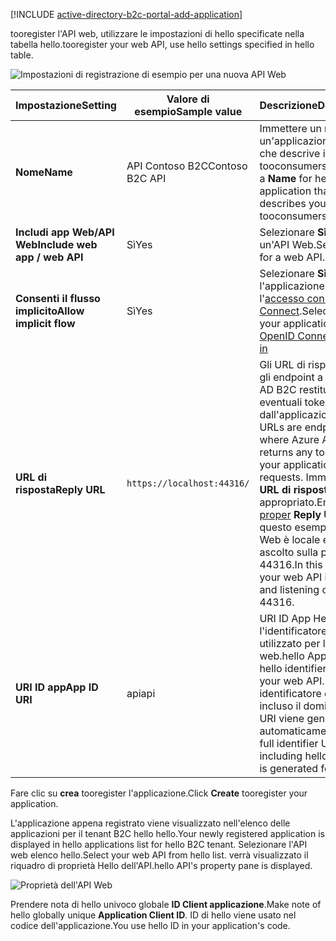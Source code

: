 [!INCLUDE [active-directory-b2c-portal-add-application](active-directory-b2c-portal-add-application.md)]

<span data-ttu-id="3a003-101">tooregister l'API web, utilizzare le impostazioni di hello specificate nella tabella hello.</span><span class="sxs-lookup"><span data-stu-id="3a003-101">tooregister your web API, use hello settings specified in hello table.</span></span>

![Impostazioni di registrazione di esempio per una nuova API Web](./media/active-directory-b2c-register-web-api/b2c-new-web-api-settings.png)

| <span data-ttu-id="3a003-103">Impostazione</span><span class="sxs-lookup"><span data-stu-id="3a003-103">Setting</span></span>      | <span data-ttu-id="3a003-104">Valore di esempio</span><span class="sxs-lookup"><span data-stu-id="3a003-104">Sample value</span></span>  | <span data-ttu-id="3a003-105">Descrizione</span><span class="sxs-lookup"><span data-stu-id="3a003-105">Description</span></span>                                        |
| ------------ | ------- | -------------------------------------------------- |
| <span data-ttu-id="3a003-106">**Nome**</span><span class="sxs-lookup"><span data-stu-id="3a003-106">**Name**</span></span> | <span data-ttu-id="3a003-107">API Contoso B2C</span><span class="sxs-lookup"><span data-stu-id="3a003-107">Contoso B2C API</span></span> | <span data-ttu-id="3a003-108">Immettere un **nome** per un'applicazione hello che descrive il tooconsumers API.</span><span class="sxs-lookup"><span data-stu-id="3a003-108">Enter a **Name** for hello application that describes your API tooconsumers.</span></span> | 
| <span data-ttu-id="3a003-109">**Includi app Web/API Web**</span><span class="sxs-lookup"><span data-stu-id="3a003-109">**Include web app / web API**</span></span> | <span data-ttu-id="3a003-110">Sì</span><span class="sxs-lookup"><span data-stu-id="3a003-110">Yes</span></span> | <span data-ttu-id="3a003-111">Selezionare **Sì** per un'API Web.</span><span class="sxs-lookup"><span data-stu-id="3a003-111">Select **Yes** for a web API.</span></span> |
| <span data-ttu-id="3a003-112">**Consenti il flusso implicito**</span><span class="sxs-lookup"><span data-stu-id="3a003-112">**Allow implicit flow**</span></span> | <span data-ttu-id="3a003-113">Sì</span><span class="sxs-lookup"><span data-stu-id="3a003-113">Yes</span></span> | <span data-ttu-id="3a003-114">Selezionare **Sì** se l'applicazione usa l'[accesso con OpenID Connect](../articles/active-directory-b2c/active-directory-b2c-reference-oidc.md).</span><span class="sxs-lookup"><span data-stu-id="3a003-114">Select **Yes** if your application uses [OpenID Connect sign-in](../articles/active-directory-b2c/active-directory-b2c-reference-oidc.md)</span></span> |
| <span data-ttu-id="3a003-115">**URL di risposta**</span><span class="sxs-lookup"><span data-stu-id="3a003-115">**Reply URL**</span></span> | `https://localhost:44316/` | <span data-ttu-id="3a003-116">Gli URL di risposta sono gli endpoint a cui Azure AD B2C restituisce eventuali token richiesti dall'applicazione.</span><span class="sxs-lookup"><span data-stu-id="3a003-116">Reply URLs are endpoints where Azure AD B2C returns any tokens that your application requests.</span></span> <span data-ttu-id="3a003-117">Immettere [un ](../articles/active-directory-b2c/active-directory-b2c-app-registration.md#choosing-a-web-app-or-api-reply-url) **URL di risposta** appropriato.</span><span class="sxs-lookup"><span data-stu-id="3a003-117">Enter [a proper](../articles/active-directory-b2c/active-directory-b2c-app-registration.md#choosing-a-web-app-or-api-reply-url) **Reply URL**.</span></span> <span data-ttu-id="3a003-118">In questo esempio l'API Web è locale ed è in ascolto sulla porta 44316.</span><span class="sxs-lookup"><span data-stu-id="3a003-118">In this example, your web API is local and listening on port 44316.</span></span> |
| <span data-ttu-id="3a003-119">**URI ID app**</span><span class="sxs-lookup"><span data-stu-id="3a003-119">**App ID URI**</span></span> | <span data-ttu-id="3a003-120">api</span><span class="sxs-lookup"><span data-stu-id="3a003-120">api</span></span> | <span data-ttu-id="3a003-121">URI ID App Hello è l'identificatore hello utilizzato per l'API web.</span><span class="sxs-lookup"><span data-stu-id="3a003-121">hello App ID URI is hello identifier used for your web API.</span></span> <span data-ttu-id="3a003-122">Hello identificatore completo, incluso il dominio hello URI viene generato automaticamente.</span><span class="sxs-lookup"><span data-stu-id="3a003-122">hello full identifier URI including hello domain is generated for you.</span></span> |

<span data-ttu-id="3a003-123">Fare clic su **crea** tooregister l'applicazione.</span><span class="sxs-lookup"><span data-stu-id="3a003-123">Click **Create** tooregister your application.</span></span>

<span data-ttu-id="3a003-124">L'applicazione appena registrato viene visualizzato nell'elenco delle applicazioni per il tenant B2C hello hello.</span><span class="sxs-lookup"><span data-stu-id="3a003-124">Your newly registered application is displayed in hello applications list for hello B2C tenant.</span></span> <span data-ttu-id="3a003-125">Selezionare l'API web elenco hello.</span><span class="sxs-lookup"><span data-stu-id="3a003-125">Select your web API from hello list.</span></span> <span data-ttu-id="3a003-126">verrà visualizzato il riquadro di proprietà Hello dell'API.</span><span class="sxs-lookup"><span data-stu-id="3a003-126">hello API's property pane is displayed.</span></span>

![Proprietà dell'API Web](./media/active-directory-b2c-register-web-api/b2c-web-api-properties.png)

<span data-ttu-id="3a003-128">Prendere nota di hello univoco globale **ID Client applicazione**.</span><span class="sxs-lookup"><span data-stu-id="3a003-128">Make note of hello globally unique **Application Client ID**.</span></span> <span data-ttu-id="3a003-129">ID di hello viene usato nel codice dell'applicazione.</span><span class="sxs-lookup"><span data-stu-id="3a003-129">You use hello ID in your application's code.</span></span>
